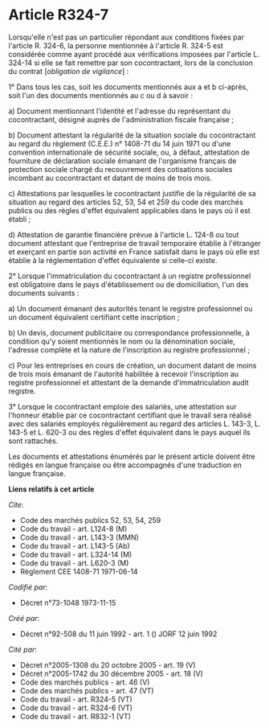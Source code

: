 # Article R324-7

Lorsqu'elle n'est pas un particulier répondant aux conditions fixées par l'article R. 324-6, la personne mentionnée à
l'article R. 324-5 est considérée comme ayant procédé aux vérifications imposées par l'article L. 324-14 si elle se fait
remettre par son cocontractant, lors de la conclusion du contrat [*obligation de vigilance*] :

1° Dans tous les cas, soit les documents mentionnés aux a et b ci-après, soit l'un des documents mentionnés au c ou d à
savoir :

a) Document mentionnant l'identité et l'adresse du représentant du cocontractant, désigné auprès de l'administration fiscale
française ;

b) Document attestant la régularité de la situation sociale du cocontractant au regard du règlement (C.E.E.) n° 1408-71 du 14
juin 1971 ou d'une convention internationale de sécurité sociale, ou, à défaut, attestation de fourniture de déclaration
sociale émanant de l'organisme français de protection sociale chargé du recouvrement des cotisations sociales incombant au
cocontractant et datant de moins de trois mois.

c) Attestations par lesquelles le cocontractant justifie de la régularité de sa situation au regard des articles 52, 53, 54
et 259 du code des marchés publics ou des règles d'effet équivalent applicables dans le pays où il est établi ;

d) Attestation de garantie financière prévue à l'article L. 124-8 ou tout document attestant que l'entreprise de travail
temporaire établie à l'étranger et exerçant en partie son activité en France satisfait dans le pays où elle est établie à la
réglementation d'effet équivalente si celle-ci existe.

2° Lorsque l'immatriculation du cocontractant à un registre professionnel est obligatoire dans le pays d'établissement ou de
domiciliation, l'un des documents suivants :

a) Un document émanant des autorités tenant le registre professionnel ou un document équivalent certifiant cette
inscription ;

b) Un devis, document publicitaire ou correspondance professionnelle, à condition qu'y soient mentionnés le nom ou la
dénomination sociale, l'adresse complète et la nature de l'inscription au registre professionnel ;

c) Pour les entreprises en cours de création, un document datant de moins de trois mois émanant de l'autorité habilitée à
recevoir l'inscription au registre professionnel et attestant de la demande d'immatriculation audit registre.

3° Lorsque le cocontractant emploie des salariés, une attestation sur l'honneur établie par ce cocontractant certifiant que
le travail sera réalisé avec des salariés employés régulièrement au regard des articles L. 143-3, L. 143-5 et L. 620-3 ou des
règles d'effet équivalent dans le pays auquel ils sont rattachés.

Les documents et attestations énumérés par le présent article doivent être rédigés en langue française ou être accompagnés
d'une traduction en langue française.

**Liens relatifs à cet article**

_Cite_:

  - Code des marchés publics 52, 53, 54, 259
  - Code du travail - art. L124-8 (M)
  - Code du travail - art. L143-3 (MMN)
  - Code du travail - art. L143-5 (Ab)
  - Code du travail - art. L324-14 (M)
  - Code du travail - art. L620-3 (M)
  - Règlement CEE 1408-71 1971-06-14

_Codifié par_:

  - Décret n°73-1048 1973-11-15

_Créé par_:

  - Décret n°92-508 du 11 juin 1992 - art. 1 () JORF 12 juin 1992

_Cité par_:

  - Décret n°2005-1308 du 20 octobre 2005 - art. 19 (V)
  - Décret n°2005-1742 du 30 décembre 2005 - art. 18 (V)
  - Code des marchés publics - art. 46 (V)
  - Code des marchés publics - art. 47 (VT)
  - Code du travail - art. R324-5 (VT)
  - Code du travail - art. R324-6 (VT)
  - Code du travail - art. R832-1 (VT)
